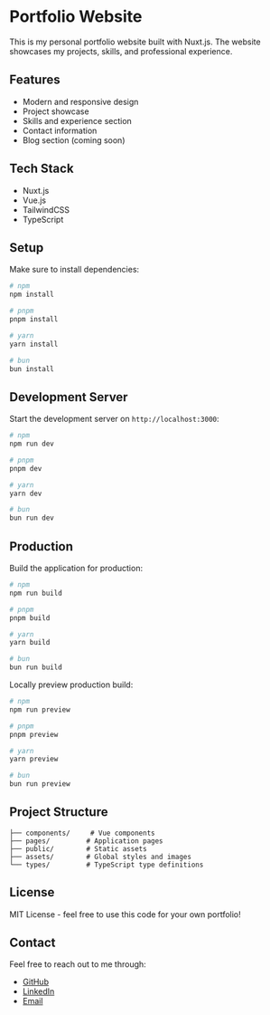 # Portfolio Website

This is my personal portfolio website built with Nuxt.js. The website showcases my projects, skills, and professional experience.

## Features

- Modern and responsive design
- Project showcase
- Skills and experience section
- Contact information
- Blog section (coming soon)

## Tech Stack

- Nuxt.js
- Vue.js
- TailwindCSS
- TypeScript

## Setup

Make sure to install dependencies:

```bash
# npm
npm install

# pnpm
pnpm install

# yarn
yarn install

# bun
bun install
```

## Development Server

Start the development server on `http://localhost:3000`:

```bash
# npm
npm run dev

# pnpm
pnpm dev

# yarn
yarn dev

# bun
bun run dev
```

## Production

Build the application for production:

```bash
# npm
npm run build

# pnpm
pnpm build

# yarn
yarn build

# bun
bun run build
```

Locally preview production build:

```bash
# npm
npm run preview

# pnpm
pnpm preview

# yarn
yarn preview

# bun
bun run preview
```

## Project Structure

```
├── components/     # Vue components
├── pages/         # Application pages
├── public/        # Static assets
├── assets/        # Global styles and images
└── types/         # TypeScript type definitions
```

## License

MIT License - feel free to use this code for your own portfolio!

## Contact

Feel free to reach out to me through:
- [GitHub](https://github.com/ertugrulyamaan)
- [LinkedIn](https://www.linkedin.com/in/ertugrulyamaan/)
- [Email](mailto:ertugrulyaman99@gmail.com)
